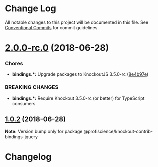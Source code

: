 # Change Log

All notable changes to this project will be documented in this file.
See [Conventional Commits](https://conventionalcommits.org) for commit guidelines.

<a name="2.0.0-rc.0"></a>
# [2.0.0-rc.0](https://github.com/Profiscience/knockout-contrib/compare/@profiscience/knockout-contrib-bindings-jquery@1.0.2...@profiscience/knockout-contrib-bindings-jquery@2.0.0-rc.0) (2018-06-28)


### Chores

* **bindings.*:** Upgrade packages to KnockoutJS 3.5.0-rc ([8e4b97e](https://github.com/Profiscience/knockout-contrib/commit/8e4b97e))


### BREAKING CHANGES

* **bindings.*:** Require Knockout 3.5.0-rc (or better) for TypeScript consumers




<a name="1.0.2"></a>
## [1.0.2](https://github.com/Profiscience/knockout-contrib/compare/@profiscience/knockout-contrib-bindings-jquery@1.0.1...@profiscience/knockout-contrib-bindings-jquery@1.0.2) (2018-06-28)




**Note:** Version bump only for package @profiscience/knockout-contrib-bindings-jquery

# Changelog

